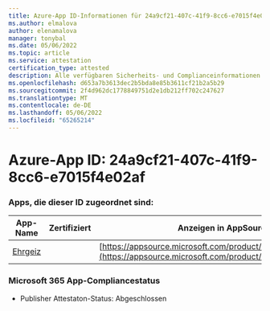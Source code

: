 ```yaml
---
title: Azure-App ID-Informationen für 24a9cf21-407c-41f9-8cc6-e7015f4e02af
ms.author: elmalova
author: elenamalova
manager: tonybal
ms.date: 05/06/2022
ms.topic: article
ms.service: attestation
certification_type: attested
description: Alle verfügbaren Sicherheits- und Complianceinformationen für 24a9cf21-407c-41f9-8cc6-e7015f4e02af.
ms.openlocfilehash: d653a7b3613dec2b5bda8e85b3611cf21b2a5b29
ms.sourcegitcommit: 2f4d962dc1778849751d2e1db212ff702c247627
ms.translationtype: MT
ms.contentlocale: de-DE
ms.lasthandoff: 05/06/2022
ms.locfileid: "65265214"
---
```

# <a name="azure-app-id-24a9cf21-407c-41f9-8cc6-e7015f4e02af"></a>Azure-App ID: 24a9cf21-407c-41f9-8cc6-e7015f4e02af


### <a name="apps-associated-with-this-id"></a>Apps, die dieser ID zugeordnet sind:
| **App-Name** | **Zertifiziert** | **Anzeigen in AppSource** |
|--------------|---------------|-----------------------|
| [Ehrgeiz](../forward/WA200003159.md) |  | [https://appsource.microsoft.com/product/office/WA200003159](https://appsource.microsoft.com/product/office/WA200003159) |

### <a name="microsoft-365-app-compliance-status"></a>Microsoft 365 App-Compliancestatus
- Publisher Attestaton-Status: Abgeschlossen

